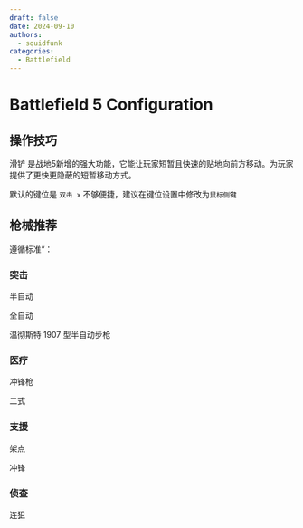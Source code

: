 ```yaml
---
draft: false
date: 2024-09-10
authors:
  - squidfunk
categories:
  - Battlefield
---
```

# Battlefield 5 Configuration

## 操作技巧

滑铲 是战地5新增的强大功能，它能让玩家短暂且快速的贴地向前方移动。为玩家提供了更快更隐蔽的短暂移动方式。

默认的键位是 `双击 x` 不够便捷，建议在键位设置中修改为`鼠标侧键`

<!-- more -->

## 枪械推荐

遵循标准“：

### 突击

半自动



全自动

温彻斯特 1907 型半自动步枪

### 医疗

冲锋枪

二式

### 支援

架点

冲锋



### 侦查

连狙

